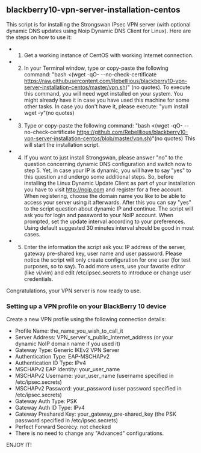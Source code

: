 ## blackberry10-vpn-server-installation-centos
This script is for installing the Strongswan IPsec VPN server (with optional dynamic DNS updates using Noip Dynamic DNS Client for Linux).
Here are the steps on how to use it:
- 1. Get a working instance of CentOS with working Internet connection.
- 2. In your Terminal window, type or copy-paste the following command:
"bash <(wget -qO- --no-check-certificate https://raw.githubusercontent.com/Rebelllious/blackberry10-vpn-server-installation-centos/master/vpn.sh)" (no quotes).
To execute this command, you will need wget installed on your system. You might already have it in case you have used this machine for some other tasks. In case you don't have it, please execute:
"yum install wget -y"(no quotes)
- 3. Type or copy-paste the following command:
"bash <(wget -qO- --no-check-certificate https://github.com/Rebelllious/blackberry10-vpn-server-installation-centos/blob/master/vpn.sh)"(no quotes)
This will start the installation script.
- 4. If you want to just install Strongswan, please answer "no" to the question concerning dynamic DNS configuration and switch now to step 5.
Yet, in case your IP is dynamic, you will have to say "yes" to this question and undergo some additional steps.
So, before installing the Linux Dynamic Update Client as part of your installation you have to visit http://noip.com and register for a free account. When registering, choose the domain name you like to be able to access your server using it afterwards.
After this you can say "yes" to the script question about dynamic IP and continue. The script will ask you for login and password to your NoIP account. When prompted, set the update interval according to your preferences. Using default suggested 30 minutes interval should be good in most cases.
- 5. Enter the information the script ask you: IP address of the server, gateway pre-shared key, user name and user password.
Please notice the script will only create configuration for one user (for test purposes, so to say). To add more users, use your favorite editor (like vi/vim) and edit /etc/ipsec.secrets to introduce or change user credentials.

Congratulations, your VPN server is now ready to use.

### Setting up a VPN profile on your BlackBerry 10 device
Create a new VPN profile using the following connection details:
- Profile Name: the_name_you_wish_to_call_it
- Server Address: VPN_server's_public_Internet_address (or your dynamic NoIP domain name if you used it)
- Gateway Type: Generic IKEv2 VPN Server
- Authentication Type: EAP-MSCHAPv2
- Authentication ID Type: IPv4
- MSCHAPv2 EAP Identity: your_user_name
- MSCHAPv2 Username: your_user_name (username specified in /etc/ipsec.secrets)
- MSCHAPv2 Password: your_password (user password specified in /etc/ipsec.secrets)
- Gateway Auth Type: PSK
- Gateway Auth ID Type: IPv4
- Gateway Preshared Key: your_gateway_pre-shared_key (the PSK password specified in /etc/ipsec.secrets) 
- Perfect Forward Secrecy: not checked
- There is no need to change any "Advanced" configurations.

ENJOY IT!